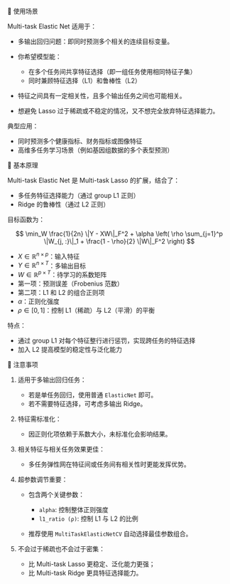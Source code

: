 📌 使用场景

Multi-task Elastic Net 适用于：

- 多输出回归问题：即同时预测多个相关的连续目标变量。
- 你希望模型能：

  - 在多个任务间共享特征选择（即一组任务使用相同特征子集）
  - 同时兼顾特征选择（L1）和鲁棒性（L2）

- 特征之间具有一定相关性，且多个输出任务之间也可能相关。
- 想避免 Lasso 过于稀疏或不稳定的情况，又不想完全放弃特征选择能力。

典型应用：

- 同时预测多个健康指标、财务指标或图像特征
- 高维多任务学习场景（例如基因组数据的多个表型预测）

📌 基本原理

Multi-task Elastic Net 是 Multi-task Lasso 的扩展，结合了：

- 多任务特征选择能力（通过 group L1 正则）
- Ridge 的鲁棒性（通过 L2 正则）

目标函数为：

$$
\min_W \frac{1}{2n} \|Y - XW\|_F^2 + \alpha \left( \rho \sum_{j=1}^p \|W_{j, :}\|_1 + \frac{1 - \rho}{2} \|W\|_F^2 \right)
$$

- $X \in \mathbb{R}^{n \times p}$：输入特征
- $Y \in \mathbb{R}^{n \times T}$：多输出目标
- $W \in \mathbb{R}^{p \times T}$：待学习的系数矩阵
- 第一项：预测误差（Frobenius 范数）
- 第二项：L1 和 L2 的组合正则项
- $\alpha$：正则化强度
- $\rho \in [0,1]$：控制 L1（稀疏）与 L2（平滑）的平衡

特点：

- 通过 group L1 对每个特征整行进行惩罚，实现跨任务的特征选择
- 加入 L2 提高模型的稳定性与泛化能力

📌 注意事项

1. 适用于多输出回归任务：

   - 若是单任务回归，使用普通 `ElasticNet` 即可。
   - 若不需要特征选择，可考虑多输出 Ridge。

2. 特征需标准化：

   - 因正则化项依赖于系数大小，未标准化会影响结果。

3. 相关特征与相关任务效果更佳：

   - 多任务弹性网在特征间或任务间有相关性时更能发挥优势。

4. 超参数调节重要：

   - 包含两个关键参数：

     - `alpha`: 控制整体正则强度
     - `l1_ratio (ρ)`: 控制 L1 与 L2 的比例

   - 推荐使用 `MultiTaskElasticNetCV` 自动选择最佳参数组合。

5. 不会过于稀疏也不会过于密集：

   - 比 Multi-task Lasso 更稳定、泛化能力更强；
   - 比 Multi-task Ridge 更具特征选择能力。
